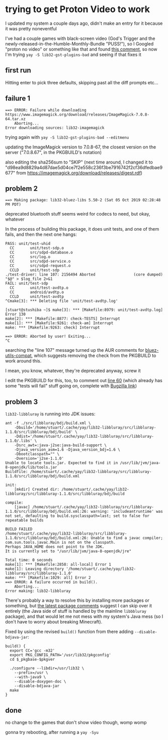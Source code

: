 # trying to get Proton Video to work

I updated my system a couple days ago, didn't make an entry for it because it was pretty noneventful

I've had a couple games with black-screen video (God's Trigger and the newly-released-in-the-Humble-Monthly-Bundle "PUSS!"), so I Googled "proton no video" or something like that and found [this comment](https://steamcommunity.com/app/221410/discussions/8/1733213724896178853/#c1733213724900604217), so now I'm trying `yay -S lib32-gst-plugins-bad` and seeing if that fixes it

## first run

Hitting enter to pick three defaults, skipping past all the diff prompts etc...

## failure 1

```
==> ERROR: Failure while downloading https://www.imagemagick.org/download/releases/ImageMagick-7.0.8-64.tar.xz
    Aborting...
Error downloading sources: lib32-imagemagick
```

trying again with `yay -S lib32-gst-plugins-bad --editmenu`

updating the ImageMagick version to 7.0.8-67, the closest version on the server ("7.0.8.67", in the PKGBUILD's notation)

also editing the sha256sum to "SKIP" (next time around, I changed it to "d98ea9d8829a4d87dae5d04ce7f2e558c236f3be7916742f2cf36dfedbae9677" from https://imagemagick.org/download/releases/digest.rdf)

## problem 2

```
==> Making package: lib32-bluez-libs 5.50-2 (Sat 05 Oct 2019 02:28:48 PM PDT)
```

deprecated bluetooth stuff seems weird for codecs to need, but okay, whatever

In the process of building this package, it does unit tests, and one of them fails, and then the next one hangs:

```
PASS: unit/test-uhid
  CC       unit/test-sdp.o
  CC       src/sdpd-database.o
  CC       src/log.o
  CC       src/sdpd-service.o
  CC       src/sdpd-request.o
  CCLD     unit/test-sdp
./test-driver: line 107: 2156494 Aborted                 (core dumped) "$@" > $log_file 2>&1
FAIL: unit/test-sdp
  CC       unit/test-avdtp.o
  CC       android/avdtp.o
  CCLD     unit/test-avdtp
^Cmake[3]: *** Deleting file 'unit/test-avdtp.log'

[stuart@stushiba ~]$ make[3]: *** [Makefile:8979: unit/test-avdtp.log] Error 130
make[2]: *** [Makefile:8877: check-TESTS] Interrupt
make[1]: *** [Makefile:9261: check-am] Interrupt
make: *** [Makefile:9263: check] Interrupt

==> ERROR: Aborted by user! Exiting...
^C
```

searching the "line 107" message turned up the AUR comments for [bluez-utils-compat](https://aur.archlinux.org/packages/bluez-utils-compat/?comments=all), which suggests removing the check from the PKGBUILD to work around this.

I mean, you know, whatever, they're deprecated anyway, screw it

I edit the PKGBUILD for this, too, to comment out [line 60](https://aur.archlinux.org/cgit/aur.git/tree/PKGBUILD?h=lib32-bluez-libs#n60) (which already has some "tests will fail" stuff going on, complete with [Bugzilla link](https://bugzilla.kernel.org/show_bug.cgi?id=196621))

## problem 3

`lib32-libbluray` is running into JDK issues:

```
ant -f ./src/libbluray/bdj/build.xml \
    -Dbuild='/home/stuart/.cache/yay/lib32-libbluray/src/libbluray-1.1.0/src/libbluray/bdj/build' \
    -Ddist='/home/stuart/.cache/yay/lib32-libbluray/src/libbluray-1.1.0/.libs' \
    -Dsrc_awt=:java-j2se:java-build-support \
    -Djava_version_asm=1.6 -Djava_version_bdj=1.6 \
    -Dbootclasspath="" \
    -Dversion='j2se-1.1.0'
Unable to locate tools.jar. Expected to find it in /usr/lib/jvm/java-8-openjdk/lib/tools.jar
Buildfile: /home/stuart/.cache/yay/lib32-libbluray/src/libbluray-1.1.0/src/libbluray/bdj/build.xml

init:
    [mkdir] Created dir: /home/stuart/.cache/yay/lib32-libbluray/src/libbluray-1.1.0/src/libbluray/bdj/build

compile:
    [javac] /home/stuart/.cache/yay/lib32-libbluray/src/libbluray-1.1.0/src/libbluray/bdj/build.xml:26: warning: 'includeantruntime' was not set, defaulting to build.sysclasspath=last; set to false for repeatable builds

BUILD FAILED
/home/stuart/.cache/yay/lib32-libbluray/src/libbluray-1.1.0/src/libbluray/bdj/build.xml:26: Unable to find a javac compiler;
com.sun.tools.javac.Main is not on the classpath.
Perhaps JAVA_HOME does not point to the JDK.
It is currently set to "/usr/lib/jvm/java-8-openjdk/jre"

Total time: 0 seconds
make[1]: *** [Makefile:2858: all-local] Error 1
make[1]: Leaving directory '/home/stuart/.cache/yay/lib32-libbluray/src/libbluray-1.1.0'
make: *** [Makefile:1029: all] Error 2
==> ERROR: A failure occurred in build().
    Aborting...
Error making: lib32-libbluray
```

There's probably a way to resolve this by installing more packages or something, but [the latest package comments](https://aur.archlinux.org/packages/lib32-libbluray/) suggest I can skip over it entirely (the Java side of stuff is handled by the mainline `libbbluray` package), and that would let me not mess with my system's Java mess (so I don't have to worry about breaking Minecraft).

Fixed by using the revised `build()` function from there adding `--disable-bdjava-jar`:

```
build() {
  export CC='gcc -m32'
  export PKG_CONFIG_PATH='/usr/lib32/pkgconfig'
  cd $_pkgbase-$pkgver

  ./configure --libdir=/usr/lib32 \
    --prefix=/usr \
    --with-java9 \
    --disable-doxygen-doc \
    --disable-bdjava-jar
  make
}
```

## done

no change to the games that don't show video though, womp womp

gonna try rebooting, after running a `yay -Syu`
